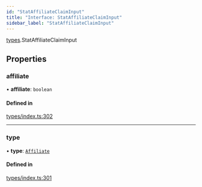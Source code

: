 ```yaml
---
id: "StatAffiliateClaimInput"
title: "Interface: StatAffiliateClaimInput"
sidebar_label: "StatAffiliateClaimInput"
---
```


[types](../../../modules/Types/Types.md).StatAffiliateClaimInput

## Properties

### affiliate

• **affiliate**: `boolean`

#### Defined in

[types/index.ts:302](https://github.com/PolymeshAssociation/polymesh-sdk/blob/acc2284c/src/types/index.ts#L302)

___

### type

• **type**: [`Affiliate`](../../../enums/Types/ClaimType/ClaimType.md#affiliate)

#### Defined in

[types/index.ts:301](https://github.com/PolymeshAssociation/polymesh-sdk/blob/acc2284c/src/types/index.ts#L301)
